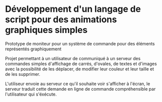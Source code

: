 # Développement d'un langage de script pour des animations graphiques simples
Prototype de moniteur pour un système de commande pour des éléments représentés graphiquement

Projet permettant à un utilisateur de communiqué à un serveur des commandes simples d'affichage de carrés, d'ovales, de textes et d'images avec la possibilité de les déplacer, de modifier leur couleur et leur taille et de les supprimer.

L'utiliseur envoie au serveur ce qu'il souhaite voir s'afficher à l'écran, le serveur traduit cette demande en ligne de commande compréhensible par l'utilisateur qui s'éxécute.
